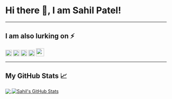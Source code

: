 # Hi there 👋, I am Sahil Patel!

<!-- You can find me writing on my blog *[catalins.tech](https://catalins.tech)*, or on  [<img src='https://cdn.jsdelivr.net/npm/simple-icons@3.0.1/icons/dev-dot-to.svg' alt='website' height='30'>](https://dev.to/catalinmpit)  where I cross-post my articles. -->

---

## I am also lurking on ⚡
[<img src='https://cdn.jsdelivr.net/npm/simple-icons@3.0.1/icons/linkedin.svg' alt='linkedin' height='20'>](https://www.linkedin.com/in/spatel32/) [<img src='https://cdn.jsdelivr.net/npm/simple-icons@3.0.1/icons/instagram.svg' alt='instagram' height='20'>](https://www.instagram.com/sypatel13/) [<img src='https://cdn.jsdelivr.net/npm/simple-icons@3.0.1/icons/twitter.svg' alt='twitter' height='20'>](https://twitter.com/@sypatel13) [<img src='https://cdn.jsdelivr.net/npm/simple-icons@3.0.1/icons/icloud.svg' alt='website' height='20'>](https://sahilpatel.io) [<img src='https://cdn.jsdelivr.net/npm/simple-icons@3.0.1/icons/dev-dot-to.svg' alt='website' height='25'>](https://dev.to/spatel13)

---

## My GitHub Stats &#x1f4c8;

<a href="https://github.com/spatel13/spatel13">
  <img align="center" src="https://github-readme-stats.vercel.app/api/top-langs/?username=spatel13&hide=java,html&title_color=ffffff&text_color=c9cacc&icon_color=2bbc8a&bg_color=1d1f21" />
</a>
<a href="https://github.com/spatel13/spatel13">
  <img align="center" src="https://github-readme-stats.vercel.app/api?username=spatel13&show_icons=true&line_height=27&count_private=true&title_color=ffffff&text_color=c9cacc&icon_color=2bbc8a&bg_color=1d1f21" alt="Sahil's GitHub Stats" />
</a>


<!--
**spatel13/spatel13** is a ✨ _special_ ✨ repository because its `README.md` (this file) appears on your GitHub profile.

Here are some ideas to get you started:

- 🔭 I’m currently working on ...
- 🌱 I’m currently learning ...
- 👯 I’m looking to collaborate on ...
- 🤔 I’m looking for help with ...
- 💬 Ask me about ...
- 📫 How to reach me: ...
- 😄 Pronouns: ...
- ⚡ Fun fact: ...
-->
